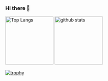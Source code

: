### Hi there 👋

<!--
**daiki-shiroma/daiki-shiroma** is a ✨ _special_ ✨ repository because its `README.md` (this file) appears on your GitHub profile.

Here are some ideas to get you started:

- 🔭 I’m currently working on ...
- 🌱 I’m currently learning ...
- 👯 I’m looking to collaborate on ...
- 🤔 I’m looking for help with ...
- 💬 Ask me about ...
- 📫 How to reach me: ...
- 😄 Pronouns: ...
- ⚡ Fun fact: ...
-->

<p align="left"> 
  <img alt="Top Langs" height="150px" src="https://github-readme-stats.vercel.app/api/top-langs/?username=daiki-shiroma&layout=compact&count_private=true&show_icons=true&theme=onedark" />
  <img alt="github stats" height="150px" src="https://github-readme-stats.vercel.app/api?username=daiki-shiroma&count_private=true&show_icons=true&show_icons=true&theme=onedark" />
</p>

[![trophy](https://github-profile-trophy.vercel.app/?username=daiki-shiroma&theme=onedark&column=7
)](https://github.com/ryo-ma/github-profile-trophy)
